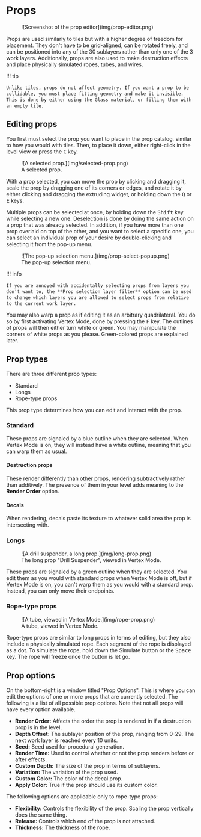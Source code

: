 # Props
<figure markdown="span">
    ![Screenshot of the prop editor](img/prop-editor.png)
</figure>

Props are used similarly to tiles but with a higher degree of freedom for placement. They don't have to be grid-aligned, can be rotated freely, and can be
positioned into any of the 30 sublayers rather than only one of the 3 work layers. Additionally, props are also used to make destruction effects and place
physically simulated ropes, tubes, and wires.

!!! tip

    Unlike tiles, props do not affect geometry. If you want a prop to be collidable, you must place fitting geometry and make it invisible. This is done by either using the Glass material, or filling them with an empty tile.

## Editing props
You first must select the prop you want to place in the prop catalog, similar to how you would with tiles. Then, to place it down, either right-click in the level view or press the <kbd>C</kbd> key.

<figure markdown="span">
    ![A selected prop.](img/selected-prop.png)
    <figcaption>A selected prop.</figcaption>
</figure>

With a prop selected, you can move the prop by clicking and dragging it, scale the prop by dragging one of its corners or edges, and rotate it by either clicking
and dragging the extruding widget, or holding down the <kbd>Q</kbd> or <kbd>E</kbd> keys.

Multiple props can be selected at once, by holding down the <kbd>Shift</kbd> key while selecting a new one. Deselection is done by doing the same action on a prop
that was already selected. In addition, if you have more than one prop overlaid on top of the other, and you want to select a specific one, you can select an
individual prop of your desire by double-clicking and selecting it from the pop-up menu.

<figure markdown="span">
    ![The pop-up selection menu.](img/prop-select-popup.png)
    <figcaption>The pop-up selection menu.</figcaption>
</figure>

!!! info

    If you are annoyed with accidentally selecting props from layers you don't want to, the **Prop selection layer filter** option can be used to change which layers you are allowed to select props from relative to the current work layer.

You may also warp a prop as if editing it as an arbitrary quadrilateral. You do so by first activating Vertex Mode, done by pressing the <kbd>F</kbd> key.
The outlines of props will then either turn white or green. You may manipulate the corners of white props as you please. Green-colored props are explained later.

## Prop types
There are three different prop types:

- Standard
- Longs
- Rope-type props

This prop type determines how you can edit and interact with the prop.

### Standard
These props are signaled by a blue outline when they are selected. When Vertex Mode is on, they will instead have a white outline, meaning that you can warp
them as usual.

#### Destruction props
These render differently than other props, rendering subtractively rather than additively. The presence of them in your
level adds meaning to the **Render Order** option.

#### Decals
When rendering, decals paste its texture to whatever solid area the prop is intersecting with.

### Longs
<figure markdown="span">
    ![A drill suspender, a long prop.](img/long-prop.png)
    <figcaption>The long prop "Drill Suspender", viewed in Vertex Mode.</figcaption>
</figure>

These props are signaled by a green outline when they are selected. You edit them as you would with standard props when Vertex Mode is off, but if Vertex Mode
is on, you can't warp them as you would with a standard prop. Instead, you can only move their endpoints.

### Rope-type props
<figure markdown="span">
    ![A tube, viewed in Vertex Mode.](img/rope-prop.png)
    <figcaption>A tube, viewed in Vertex Mode.</figcaption>
</figure>

Rope-type props are similar to long props in terms of editing, but they also include a physically simulated rope. Each segment of the rope is displayed as
a dot. To simulate the rope, hold down the Simulate button or the <kbd>Space</kbd> key. The rope will freeze once the button is let go.

## Prop options
On the bottom-right is a window titled "Prop Options". This is where you can edit the options of one or more props that are currently selected. The following is a list of all possible prop options. Note that not all props will have every option available.

- **Render Order:** Affects the order the prop is rendered in if a destruction prop is in the level.
- **Depth Offset:** The sublayer position of the prop, ranging from 0-29. The next work layer is reached every 10 units.
- **Seed:** Seed used for procedural generation.
- **Render Time:** Used to control whether or not the prop renders before or after effects.
- **Custom Depth:** The size of the prop in terms of sublayers.
- **Variation:** The variation of the prop used.
- **Custom Color:** The color of the decal prop.
- **Apply Color:** True if the prop should use its custom color.

The following options are applicable only to rope-type props:

- **Flexibility:** Controls the flexibility of the prop. Scaling the prop vertically does the same thing.
- **Release:** Controls which end of the prop is not attached.
- **Thickness:** The thickness of the rope.

<!--
Multiple props can be selected at once

, except that they don't have to be grid-aligned, can be rotated freely, 
Props are sort of like tiles, except they don't have to be grid-aligned and you can rotate them freely and put them into any of the 30 sublayers (as described previously in the Camera section). You also use props to place destruction effects, a selection of decals, and manually placed tubes and wires. The tubes and wires are under the "Rope-type props" category, and you can physically simulate them while editing to get them to look like they're actually a rope-type object. If you press F, it will toggle "Vertex Mode", which if on will allow you to move the vertices of a prop, or, if the prop is a rope or long prop, its endpoints.

Each prop has a certain amount of options you can configure in regards to their rendering. Here is a list of all possible configuration options:

- **Render Order:** For props with the same depth offset, props with a lower value of this render above props with a higher value.
- **Depth Offset:** This is the sublayer that the prop is placed in. Ranges from 0 to 29.
- **Seed:** This is the random seed the prop uses when generating its graphics. You can change this to make certain props look different than other instances of the same prop.
- **Render Time:** This controls at what stage the prop is rendered in. As far as I'm aware, this option is only relevant if you have "Apply Color" turned on for the prop.
- **Custom Depth:** Allows you to control the size of depth in regards to sublayers.
- **Variation:** This changes the graphic of the prop.
- **Custom Color:** This allows you to use a custom color for the prop. Only applies to decals.
- **Apply Color:** A checkbox you can switch on and off. If it is off, it will use a color from the room palette.
-->